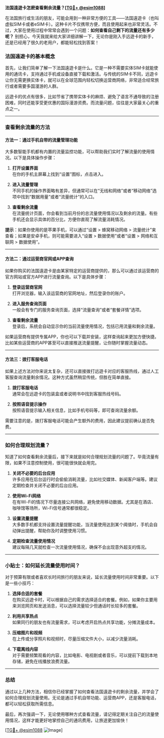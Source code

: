 **法国遠遊卡怎麽查看剩余流量？[[TG💪+ @esim1088](https://t.me/s/esim1088)]**

在法国旅行或生活的朋友，可能会用到一种非常方便的工具——法国遠遊卡（也叫虚拟SIM卡或者eSIM卡）。这种卡片不仅携带方便，而且使用起来也非常灵活。不过，大家在使用过程中常常会遇到一个问题：**如何查看自己剩下的流量还有多少呢？** 别担心，今天我就来给大家详细讲解一下，无论你是刚入手远遊卡的新手，还是已经用了很久的老用户，都能轻松找到答案！

### 法国遠遊卡的基本概念

首先，让我们简单了解一下法国遠遊卡是什么。它是一种不需要实体SIM卡就能使用的通讯卡，支持通过手机或设备直接下载和激活。与传统的SIM卡不同，远遊卡让你无需更换实体卡，就可以在全球范围内轻松切换运营商网络，非常适合经常旅行或者需要多国漫游的人群。

远遊卡的优点有很多，比如节省了携带实体卡的麻烦、避免了语言不通导致的注册困难，同时还能享受更优惠的国际漫游资费。而流量问题，往往是大家最关心的重点之一。

---

### 查看剩余流量的方法

#### 方法一：通过手机自带的流量管理功能

大多数智能手机都有内置的流量监控功能，可以帮助我们实时了解流量的使用情况。以下是具体操作步骤：

1. **打开设置界面**  
   在你的手机主屏幕上找到“设置”图标，点击进入。

2. **进入流量管理**  
   不同手机的操作界面略有差异，但通常可以在“无线和网络”或者“移动网络”选项中找到“数据用量”或者“流量统计”的入口。

3. **查看剩余流量**  
   在流量统计页面，你会看到当前月份的总流量使用情况以及剩余的流量。有些手机还会显示具体的百分比，方便你直观了解流量消耗情况。

**提示**：如果你使用的是苹果手机，可以通过“设置 > 蜂窝移动网络 > 流量统计”来查看；如果是安卓手机，则可能需要进入“设置 > 数据使用”或者“设置 > 网络和互联网 > 数据使用”。

---

#### 方法二：通过运营商官网或APP查询

如果你购买的法国遠遊卡是由某家特定的运营商提供的，那么可以通过该运营商的官方网站或官方APP进行流量查询。以下是具体步骤：

1. **登录运营商官网**  
   打开浏览器，输入该运营商的官网地址，然后登录你的账户。

2. **进入服务查询页面**  
   一般会有专门的服务查询页面，选择“流量查询”或者“套餐详情”选项。

3. **查看剩余流量**  
   登录后，系统会自动显示你的当前流量使用情况，包括已用流量和剩余流量。

如果运营商有提供专属APP，你也可以下载并安装，这样查询起来更加方便快捷。比如某些运营商的APP甚至可以直接推送流量提醒，让你随时掌握流量动态。

---

#### 方法三：拨打客服电话

如果上述方法对你来说太复杂，还可以直接拨打远遊卡对应的客服热线，通过人工客服查询流量剩余情况。这种方式虽然稍显传统，但胜在简单直接。

1. **拨打客服电话**  
   通常会在远遊卡的包装盒或者说明书中找到客服热线号码。

2. **按照语音提示操作**  
   按照语音提示输入相关信息，比如手机号码等，即可查询流量余额。

需要注意的是，拨打客服电话可能会产生额外的费用，因此建议提前确认是否免费。

---

### 如何合理规划流量？

知道了如何查看剩余流量后，接下来就是如何合理规划流量的问题了。毕竟流量有限，如果不注意控制使用，很可能很快就会用完。

1. **关闭不必要的后台应用**  
   许多应用在后台运行时会偷偷消耗流量，比如社交媒体、新闻客户端等。建议定期检查并关闭不必要的后台应用。

2. **使用Wi-Fi网络**  
   在有Wi-Fi的情况下尽量连接公共网络，避免使用移动数据。尤其是在酒店、咖啡馆等场所，Wi-Fi信号通常都很稳定。

3. **设置流量提醒**  
   大多数手机都支持设置流量提醒功能，当流量使用达到某个阈值时，手机会自动弹出提醒，帮助你及时调整使用习惯。

4. **定期检查流量使用情况**  
   建议每隔几天就检查一次流量使用情况，确保不会出现意外超支的情况。

---

### 小贴士：如何延长流量使用时间？

对于预算有限或者喜欢长时间旅行的朋友来说，延长流量使用时间非常重要。以下是一些小技巧：

1. **选择合适的套餐**  
   在购买远遊卡时，可以根据自己的需求选择适合的套餐。例如，如果你主要用来浏览网页和发送消息，可以选择流量较少但通话时长较多的套餐。

2. **利用共享热点**  
   如果同行的朋友也有流量需求，可以考虑开启热点共享功能，分摊流量成本。

3. **压缩图片和视频**  
   在上传或分享照片和视频时，尽量压缩文件大小，以减少流量消耗。

4. **下载离线内容**  
   对于需要频繁观看的内容，比如电影、电视剧或者音乐，可以提前下载到本地存储，避免在线播放浪费流量。

---

### 总结

通过以上几种方法，相信你已经掌握了如何查看法国遠遊卡的剩余流量，并学会了如何合理规划流量使用。无论是通过手机自带功能、运营商APP，还是客服电话，都可以轻松获取所需信息。

最后，再次强调一下，无论使用哪种方式查看流量，请记得定期关注自己的流量使用情况，这样才能更好地掌控自己的通讯费用，让旅途更加愉快！

[[TG💪+ @esim1088](https://t.me/s/esim1088) ![Image](https://i.postimg.cc/4NQfJmqS/Snipaste-2025-05-13-00-14-12.png)]